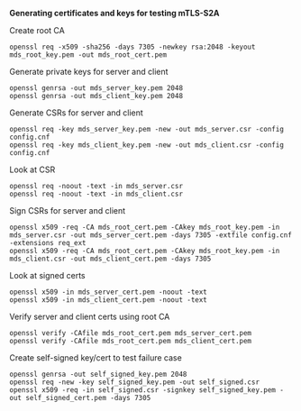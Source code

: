 **Generating certificates and keys for testing mTLS-S2A**

Create root CA
```
openssl req -x509 -sha256 -days 7305 -newkey rsa:2048 -keyout mds_root_key.pem -out mds_root_cert.pem
```

Generate private keys for server and client
```
openssl genrsa -out mds_server_key.pem 2048
openssl genrsa -out mds_client_key.pem 2048
```

Generate CSRs for server and client
```
openssl req -key mds_server_key.pem -new -out mds_server.csr -config config.cnf
openssl req -key mds_client_key.pem -new -out mds_client.csr -config config.cnf
```

Look at CSR
```
openssl req -noout -text -in mds_server.csr
openssl req -noout -text -in mds_client.csr
```

Sign CSRs for server and client
```
openssl x509 -req -CA mds_root_cert.pem -CAkey mds_root_key.pem -in mds_server.csr -out mds_server_cert.pem -days 7305 -extfile config.cnf -extensions req_ext
openssl x509 -req -CA mds_root_cert.pem -CAkey mds_root_key.pem -in mds_client.csr -out mds_client_cert.pem -days 7305
```

Look at signed certs
```
openssl x509 -in mds_server_cert.pem -noout -text
openssl x509 -in mds_client_cert.pem -noout -text
```

Verify server and client certs using root CA
```
openssl verify -CAfile mds_root_cert.pem mds_server_cert.pem
openssl verify -CAfile mds_root_cert.pem mds_client_cert.pem
```

Create self-signed key/cert to test failure case
```
openssl genrsa -out self_signed_key.pem 2048
openssl req -new -key self_signed_key.pem -out self_signed.csr
openssl x509 -req -in self_signed.csr -signkey self_signed_key.pem -out self_signed_cert.pem -days 7305
```